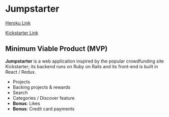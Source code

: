# Jumpstarter

[Heroku Link](#)

[Kickstarter Link](http://www.kickstarter.com)

## Minimum Viable Product (MVP)

**Jumpstarter** is a web application inspired by the popular crowdfunding
site Kickstarter; its backend runs on Ruby on Rails and its front-end
is built in React / Redux.

- Projects
- Backing projects & rewards
- Search
- Categories / Discover feature
- **Bonus**: Likes
- **Bonus**: Credit card payments
